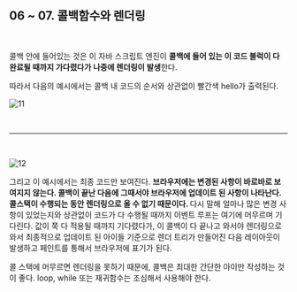 ## 06 ~ 07. 콜백함수와 렌더링

<br>

콜백 안에 들어있는 것은 이 자바 스크립트 엔진이 <B>콜백에 들어 있는 이 코드 블럭이 다 완료될 때까지 가다렸다가 나중에 렌더링이 발생</B>한다.

따라서 다음의 예시에서는 콜백 내 코드의 순서와 상관없이 빨간색 hello가 출력된다.

![11](https://user-images.githubusercontent.com/75867748/109421012-d833a880-7a18-11eb-9ca7-e9a19919fc08.png)

<BR>

---

<BR>

![12](https://user-images.githubusercontent.com/75867748/109421010-d7027b80-7a18-11eb-9fd2-434df563889d.png)

그리고 이 예시에서는 최종 코드만 보여진다. <B>브라우저에는 변경된 사항이 바로바로 보여지지 않는다. 콜백이 끝난 다음에 그때서야 브라우저에 업데이트 된 사항이 나타난다. 콜스택이 수행되는 동안 렌더링으로 올 수 없기 때문이다.
</B> 다시 말해 얼마나 많은 변경 사항이 있었는지와 상관없이 코드가 다 수행될 때까지 이벤트 루프는 여기에 머무르며 기다린다. 값이 쭉 다 적용될 때까지 기다렸다가, 이 콜백이 다 끝나고 와서야 렌더링으로 와서 최종적으로 업데이트 된 아이들 기준으로 렌더 트리가 만들어진 다음 레이아웃이 발생하고 페인트를 통해서 브라우저에 표기가 된다.

콜 스택에 머무르면 렌더링을 못하기 때문에, 콜백은 최대한 간단한 아이만 작성하는 것이 좋다. loop, while 또는 재귀함수는 조심해서 사용해야 한다.
